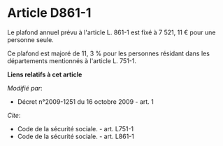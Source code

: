 # Article D861-1

Le plafond annuel prévu à l'article L. 861-1 est fixé à 7 521, 11 € pour une personne seule. 

Ce plafond est majoré de 11, 3 % pour les personnes résidant dans les départements mentionnés à l'article L. 751-1.

**Liens relatifs à cet article**

_Modifié par_:

  - Décret n°2009-1251 du 16 octobre 2009 - art. 1

_Cite_:

  - Code de la sécurité sociale. - art. L751-1
  - Code de la sécurité sociale. - art. L861-1
